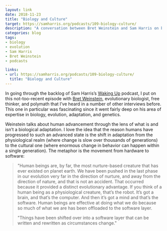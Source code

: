 ```yaml
---
layout: link
date: 2018-11-23
title: "Biology and Culture"
target: https://samharris.org/podcasts/109-biology-culture/
description: "A conversation between Bret Weinstein and Sam Harris on biology, culture, and religion."
categories: blog
tags:
- biology
- evolution
- Sam Harris
- Bret Weinstein
- podcasts

links:
- url: https://samharris.org/podcasts/109-biology-culture/
  title: "Biology and Culture"
---
```


In going through the backlog of Sam Harris’s [Waking Up](https://samharris.org/podcast/ "Waking Up") podcast, I put on this not-too-recent episode with [Bret Weinstein](https://twitter.com/BretWeinstein), evolutionary biologist, free thinker, and polymath that I’ve heard in a number of other interviews before. This one in particular was fascinating since it went fairly deep on his area of expertise in biology, evolution, adaptation, and genetics.

Weinstein talks about human advancement through the lens of what is and isn’t a biological adaptation. I love the idea that the reason humans have progressed to such an advanced state is the shift in adaptation from the physiological realm (where change is slow over thousands of generations) to the cultural one (where enormous change in behavior can happen within a single generation). The metaphor is the movement from hardware to software:

> "Human beings are, by far, the most nurture-based creature that has ever existed on planet earth. We have been pushed in the last phase in our evolution very far in the direction of nurture, and away from the direction of nature, and that is not an accident. That occurred because it provided a distinct evolutionary advantage. If you think of a human being as a physiological creature, that’s the robot. It’s got a brain, and that’s the computer. And then it’s got a mind and that’s the software. Human beings are effective at doing what we do because so much of what we are has been offloaded to the software layer.
>
> "Things have been shifted over into a software layer that can be written and rewritten as circumstances change."
